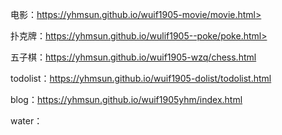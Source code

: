  电影：https://yhmsun.github.io/wuif1905-movie/movie.html>

扑克牌：https://yhmsun.github.io/wulif1905--poke/poke.html>

五子棋：https://yhmsun.github.io/wuif1905-wzq/chess.html

todolist：<https://yhmsun.github.io/wuif1905-dolist/todolist.html>

blog：<https://yhmsun.github.io/wuif1905yhm/index.html>

water： 

